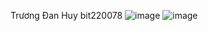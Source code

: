 Trương Đan Huy
bit220078
![image](https://github.com/user-attachments/assets/1062d662-847f-4848-8b7e-eff5e05981c5)
![image](https://github.com/user-attachments/assets/dedfc018-c25e-45c9-a5df-068ca2618cce)

